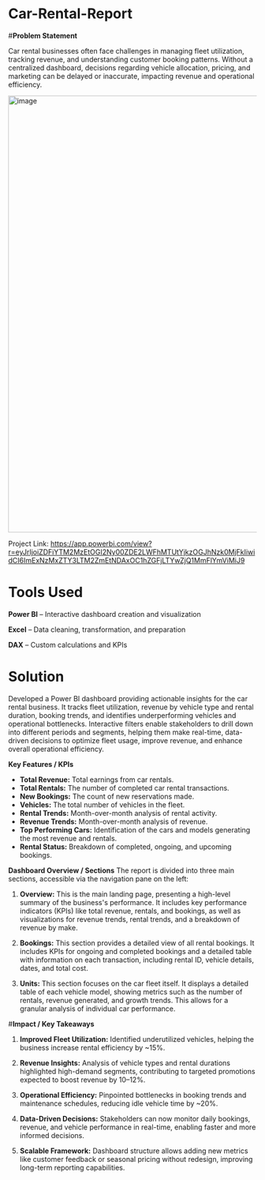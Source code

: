 # Car-Rental-Report

#**Problem Statement**

Car rental businesses often face challenges in managing fleet utilization, tracking revenue, and understanding customer booking patterns. Without a centralized dashboard, decisions regarding vehicle allocation, pricing, and marketing can be delayed or inaccurate, impacting revenue and operational efficiency.

<img width="1447" height="885" alt="image" src="https://github.com/user-attachments/assets/bfcbf854-c1ae-4646-87ae-f41221c6c820" />

Project Link: https://app.powerbi.com/view?r=eyJrIjoiZDFiYTM2MzEtOGI2Ny00ZDE2LWFhMTUtYjkzOGJhNzk0MjFkIiwidCI6ImExNzMxZTY3LTM2ZmEtNDAxOC1hZGFjLTYwZjQ1MmFlYmViMiJ9

# **Tools Used**

**Power BI** – Interactive dashboard creation and visualization

**Excel** – Data cleaning, transformation, and preparation

**DAX** – Custom calculations and KPIs

# **Solution**
Developed a Power BI dashboard providing actionable insights for the car rental business. It tracks fleet utilization, revenue by vehicle type and rental duration, booking trends, and identifies underperforming vehicles and operational bottlenecks. Interactive filters enable stakeholders to drill down into different periods and segments, helping them make real-time, data-driven decisions to optimize fleet usage, improve revenue, and enhance overall operational efficiency.

**Key Features / KPIs**
* **Total Revenue:** Total earnings from car rentals.
* **Total Rentals:** The number of completed car rental transactions.
* **New Bookings:** The count of new reservations made.
* **Vehicles:** The total number of vehicles in the fleet.
* **Rental Trends:** Month-over-month analysis of rental activity.
* **Revenue Trends:** Month-over-month analysis of revenue.
* **Top Performing Cars:** Identification of the cars and models generating the most revenue and rentals.
* **Rental Status:** Breakdown of completed, ongoing, and upcoming bookings.

**Dashboard Overview / Sections**
The report is divided into three main sections, accessible via the navigation pane on the left:

1.  **Overview:** This is the main landing page, presenting a high-level summary of the business's performance. It includes key performance indicators (KPIs) like total revenue, rentals, and bookings, as well as visualizations for revenue trends, rental trends, and a breakdown of revenue by make.

2.  **Bookings:** This section provides a detailed view of all rental bookings. It includes KPIs for ongoing and completed bookings and a detailed table with information on each transaction, including rental ID, vehicle details, dates, and total cost.

3.  **Units:** This section focuses on the car fleet itself. It displays a detailed table of each vehicle model, showing metrics such as the number of rentals, revenue generated, and growth trends. This allows for a granular analysis of individual car performance.

#**Impact / Key Takeaways**

1. **Improved Fleet Utilization:** Identified underutilized vehicles, helping the business increase rental efficiency by ~15%.

2. **Revenue Insights:** Analysis of vehicle types and rental durations highlighted high-demand segments, contributing to targeted promotions expected to boost revenue by 10–12%.

3. **Operational Efficiency:** Pinpointed bottlenecks in booking trends and maintenance schedules, reducing idle vehicle time by ~20%.

4. **Data-Driven Decisions:** Stakeholders can now monitor daily bookings, revenue, and vehicle performance in real-time, enabling faster and more informed decisions.

5. **Scalable Framework:** Dashboard structure allows adding new metrics like customer feedback or seasonal pricing without redesign, improving long-term reporting capabilities.

